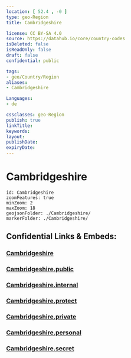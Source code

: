 ```yaml
---
location: [ 52.4 , -0 ] 
type: geo-Region
title: Cambridgeshire

license: CC BY-SA 4.0
source: https://datahub.io/core/country-codes
isDeleted: false
isReadOnly: false
draft: false
confidential: public

tags:
- geo/Country/Region
aliases:
- Cambridgeshire

Languages:
- de

cssclasses: geo-Region
publish: true
linkTitle: 
keywords: 
layout: 
publishDate: 
expiryDate: 
---
```


# Cambridgeshire

```leaflet
id: Cambridgeshire
zoomFeatures: true 
minZoom: 2 
maxZoom: 18
geojsonFolder: ./Cambridgeshire/
markerFolder: ./Cambridgeshire/
```


## Confidential Links & Embeds: 

### [Cambridgeshire](/_Standards/Earth/Continent/Europe/Europe~North/UK/England/Regions~England/East_of_England/Cambridgeshire.md) 

### [Cambridgeshire.public](/_public/Earth/Continent/Europe/Europe~North/UK/England/Regions~England/East_of_England/Cambridgeshire.public.md) 

### [Cambridgeshire.internal](/_internal/Earth/Continent/Europe/Europe~North/UK/England/Regions~England/East_of_England/Cambridgeshire.internal.md) 

### [Cambridgeshire.protect](/_protect/Earth/Continent/Europe/Europe~North/UK/England/Regions~England/East_of_England/Cambridgeshire.protect.md) 

### [Cambridgeshire.private](/_private/Earth/Continent/Europe/Europe~North/UK/England/Regions~England/East_of_England/Cambridgeshire.private.md) 

### [Cambridgeshire.personal](/_personal/Earth/Continent/Europe/Europe~North/UK/England/Regions~England/East_of_England/Cambridgeshire.personal.md) 

### [Cambridgeshire.secret](/_secret/Earth/Continent/Europe/Europe~North/UK/England/Regions~England/East_of_England/Cambridgeshire.secret.md)

